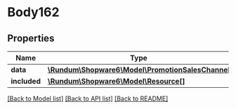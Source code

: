# Body162

## Properties
Name | Type | Description | Notes
------------ | ------------- | ------------- | -------------
**data** | [**\Rundum\Shopware6\Model\PromotionSalesChannel**](PromotionSalesChannel.md) |  | [optional] 
**included** | [**\Rundum\Shopware6\Model\Resource[]**](Resource.md) |  | [optional] 

[[Back to Model list]](../../README.md#documentation-for-models) [[Back to API list]](../../README.md#documentation-for-api-endpoints) [[Back to README]](../../README.md)

